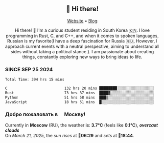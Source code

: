 <h2 align="center">👋 Hi there!</h2>
<p align="center">
  <a href="https://urdekcah.ru">Website</a> •
  <a href="https://urdekcah.blog">Blog</a>
</p>

<p align="center">
  Hi there! 👋 I'm a curious student residing in South Korea 🇰🇷. I love programming in Rust, C, and C++, and when it comes to spoken languages, Russian is my favorite(I have a deep fascination for Russia 🇷🇺, However, I approach current events with a neutral perspective, aiming to understand all sides without taking a political stance.). I am passionate about creating things, constantly exploring new ways to bring ideas to life.
</p>

### SINCE SEP 25 2024
<!--START_SECTION:waka-->
<!--LAST_WAKA_UPDATE:2025-03-20 18:30:41-->
```txt
Total Time: 394 hrs 15 mins

C                          132 hrs 20 mins ████████░░░░░░░░░░░░░░░░░   32.66 %
Rust                       73 hrs 37 mins  ████▓░░░░░░░░░░░░░░░░░░░░   18.17 %
Python                     51 hrs 58 mins  ███▒░░░░░░░░░░░░░░░░░░░░░   12.83 %
JavaScript                 18 hrs 51 mins  █░░░░░░░░░░░░░░░░░░░░░░░░   04.65 %
```
<!--END_SECTION:waka-->

<h3>Добро пожаловать в <img src="https://cdn-icons-png.flaticon.com/512/197/197408.png" width="13"/> Москву!</h3>

<!--START_SECTION:weather:moscow-->
<!--LAST_WEATHER_UPDATE:2025-03-21 01:44:53-->
Currently in **Moscow** (RU), the weather is: **3.7°C** (feels like **0.1°C**), ***overcast clouds***<br/>
On *March 21, 2025*, the *sun rises* at 🌅**06:29** and *sets* at 🌇**18:44**.
<!--END_SECTION:weather-->
